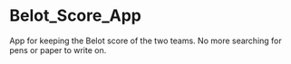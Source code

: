 # Belot_Score_App

App for keeping the Belot score of the two teams.
No more searching for pens or paper to write on.
